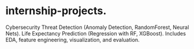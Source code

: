 # internship-projects.
Cybersecurity Threat Detection (Anomaly Detection, RandomForest, Neural Nets).  Life Expectancy Prediction (Regression with RF, XGBoost). Includes EDA, feature engineering, visualization, and evaluation.
